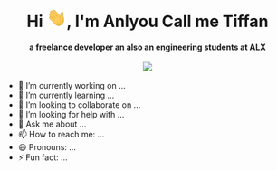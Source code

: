 <div align="center">
    <h1 align="center">Hi <img width="35" src="https://github.com/tiffan-source/tiffan-source/blob/main/assets/waving.gif">, I'm Anlyou Call me Tiffan</h1>
    <h4 align="center">a freelance developer an also an engineering students at ALX</h4>
    <img src="https://www.codewars.com/users/Tiffane/badges/large">
</div>

- 🔭 I’m currently working on ...
- 🌱 I’m currently learning ...
- 👯 I’m looking to collaborate on ...
- 🤔 I’m looking for help with ...
- 💬 Ask me about ...
- 📫 How to reach me: ...
- 😄 Pronouns: ...
- ⚡ Fun fact: ...

